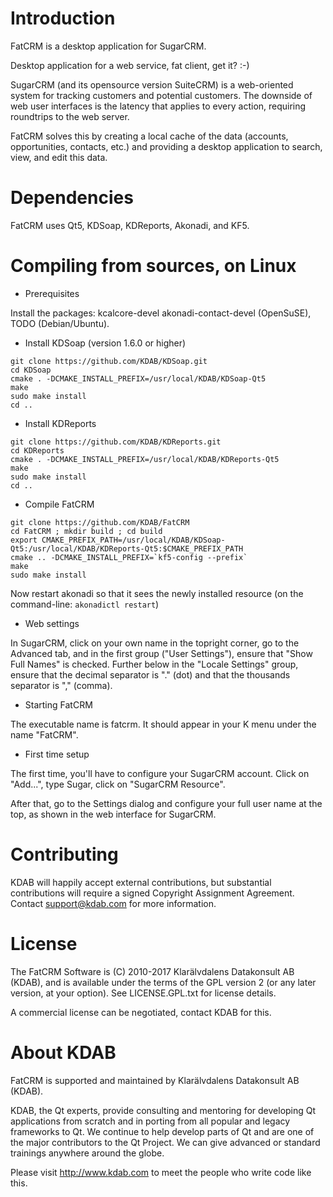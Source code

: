 Introduction
============
FatCRM is a desktop application for SugarCRM.

Desktop application for a web service, fat client, get it? :-)

SugarCRM (and its opensource version SuiteCRM) is a web-oriented system for tracking
customers and potential customers. The downside of web user interfaces is the latency
that applies to every action, requiring roundtrips to the web server.

FatCRM solves this by creating a local cache of the data (accounts, opportunities, contacts, etc.)
and providing a desktop application to search, view, and edit this data.

Dependencies
============
FatCRM uses Qt5, KDSoap, KDReports, Akonadi, and KF5.

Compiling from sources, on Linux
================================
* Prerequisites

Install the packages: kcalcore-devel akonadi-contact-devel (OpenSuSE), TODO (Debian/Ubuntu).

* Install KDSoap (version 1.6.0 or higher)

```
git clone https://github.com/KDAB/KDSoap.git
cd KDSoap
cmake . -DCMAKE_INSTALL_PREFIX=/usr/local/KDAB/KDSoap-Qt5
make
sudo make install
cd ..
```

* Install KDReports

```
git clone https://github.com/KDAB/KDReports.git
cd KDReports
cmake . -DCMAKE_INSTALL_PREFIX=/usr/local/KDAB/KDReports-Qt5
make
sudo make install
cd ..
```

* Compile FatCRM

```
git clone https://github.com/KDAB/FatCRM
cd FatCRM ; mkdir build ; cd build
export CMAKE_PREFIX_PATH=/usr/local/KDAB/KDSoap-Qt5:/usr/local/KDAB/KDReports-Qt5:$CMAKE_PREFIX_PATH
cmake .. -DCMAKE_INSTALL_PREFIX=`kf5-config --prefix`
make
sudo make install
```

Now restart akonadi so that it sees the newly installed resource (on the command-line: `akonadictl restart`)

* Web settings

In SugarCRM, click on your own name in the topright corner, go to the Advanced tab, and in the first group ("User Settings"), ensure that "Show Full Names" is checked.
Further below in the "Locale Settings" group, ensure that the decimal separator is "." (dot) and that the thousands separator is "," (comma).

* Starting FatCRM

The executable name is fatcrm. It should appear in your K menu under the name "FatCRM".

* First time setup

The first time, you'll have to configure your SugarCRM account. Click on "Add...", type Sugar, click on "SugarCRM Resource".

After that, go to the Settings dialog and configure your full user name at the top, as shown in the web interface for SugarCRM.

Contributing
============
KDAB will happily accept external contributions, but substantial
contributions will require a signed Copyright Assignment Agreement.
Contact support@kdab.com for more information.

License
=======
The FatCRM Software is (C) 2010-2017 Klarälvdalens Datakonsult AB (KDAB),
and is available under the terms of the GPL version 2 (or any later version,
at your option).  See LICENSE.GPL.txt for license details.

A commercial license can be negotiated, contact KDAB for this.

About KDAB
==========
FatCRM is supported and maintained by Klarälvdalens Datakonsult AB (KDAB).

KDAB, the Qt experts, provide consulting and mentoring for developing
Qt applications from scratch and in porting from all popular and legacy
frameworks to Qt. We continue to help develop parts of Qt and are one
of the major contributors to the Qt Project. We can give advanced or
standard trainings anywhere around the globe.

Please visit http://www.kdab.com to meet the people who write code like this.
